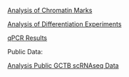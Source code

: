 [Analysis of Chromatin Marks](https://sportyscientist.github.io/ACT_Seq2/)

[Analysis of Differentiation Experiments](https://sportyscientist.github.io/MSC_Differentiation/)

[qPCR Results](https://sportyscientist.github.io/QPCR/)


Public Data:

[Analysis Public GCTB scRNAseq Data](https://sportyscientist.github.io/Khazaei_GCTB_scRNA/)

